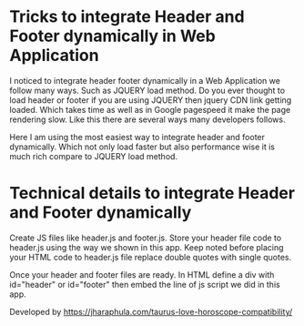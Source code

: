# Tricks to integrate Header and Footer dynamically in Web Application

I noticed to integrate header footer dynamically in a Web Application we follow many ways. Such as JQUERY load method. Do you ever thought to load header or footer if you are using JQUERY then jquery CDN link getting loaded. Which takes time as well as in Google pagespeed it make the page rendering slow. Like this there are several ways many developers follows.

Here I am using the most easiest way to integrate header and footer dynamically. Which not only load faster but also performance wise it is much rich compare to JQUERY load method.

# Technical details to integrate Header and Footer dynamically

Create JS files like header.js and footer.js. Store your header file code to header.js using the way we shown in this app. Keep noted before placing your HTML code to header.js file replace double quotes with single quotes.

Once your header and footer files are ready. In HTML define a div with id="header" or id="footer" then embed the line of js script we did in this app.

Developed by https://jharaphula.com/taurus-love-horoscope-compatibility/
